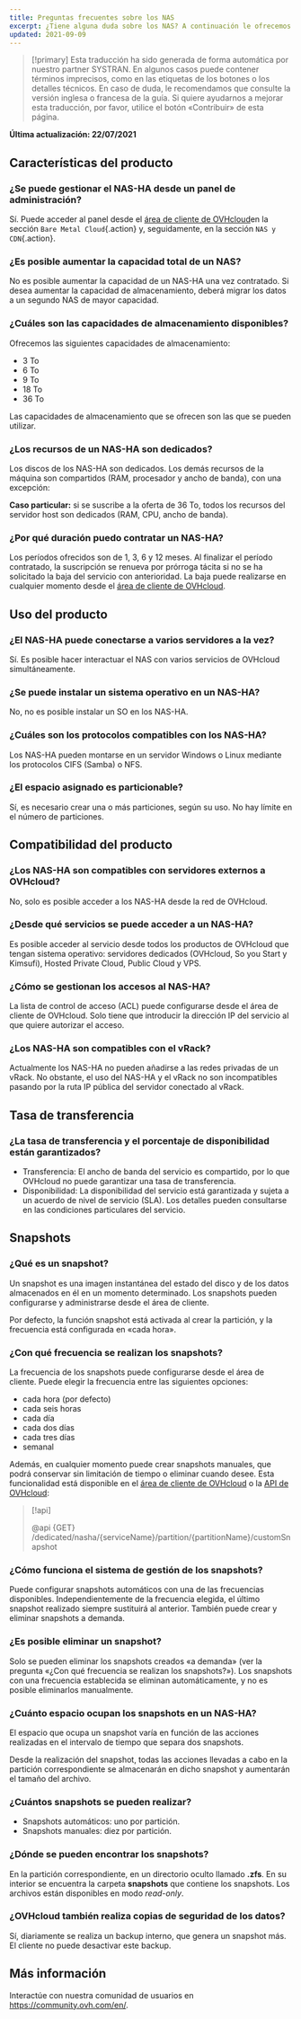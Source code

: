 ```yaml
---
title: Preguntas frecuentes sobre los NAS
excerpt: ¿Tiene alguna duda sobre los NAS? A continuación le ofrecemos la respuesta a las preguntas más frecuentes.
updated: 2021-09-09
---
```


> [!primary]
> Esta traducción ha sido generada de forma automática por nuestro partner SYSTRAN. En algunos casos puede contener términos imprecisos, como en las etiquetas de los botones o los detalles técnicos. En caso de duda, le recomendamos que consulte la versión inglesa o francesa de la guía. Si quiere ayudarnos a mejorar esta traducción, por favor, utilice el botón «Contribuir» de esta página.
>

**Última actualización: 22/07/2021**

## Características del producto

### ¿Se puede gestionar el NAS-HA desde un panel de administración?

Sí. Puede acceder al panel desde el [área de cliente de OVHcloud](https://www.ovh.com/auth/?action=gotomanager&from=https://www.ovh.es/&ovhSubsidiary=es)en la sección `Bare Metal Cloud`{.action} y, seguidamente, en la sección `NAS y CDN`{.action}.

### ¿Es posible aumentar la capacidad total de un NAS?

No es posible aumentar la capacidad de un NAS-HA una vez contratado. Si desea aumentar la capacidad de almacenamiento, deberá migrar los datos a un segundo NAS de mayor capacidad.

### ¿Cuáles son las capacidades de almacenamiento disponibles?

Ofrecemos las siguientes capacidades de almacenamiento:

- 3 To
- 6 To
- 9 To
- 18 To
- 36 To

Las capacidades de almacenamiento que se ofrecen son las que se pueden utilizar.

### ¿Los recursos de un NAS-HA son dedicados?

Los discos de los NAS-HA son dedicados. Los demás recursos de la máquina son compartidos (RAM, procesador y ancho de banda), con una excepción:

**Caso particular:** si se suscribe a la oferta de 36 To, todos los recursos del servidor host son dedicados (RAM, CPU, ancho de banda).

### ¿Por qué duración puedo contratar un NAS-HA?

Los períodos ofrecidos son de 1, 3, 6 y 12 meses. Al finalizar el período contratado, la suscripción se renueva por prórroga tácita si no se ha solicitado la baja del servicio con anterioridad. La baja puede realizarse en cualquier momento desde el [área de cliente de OVHcloud](https://www.ovh.com/auth/?action=gotomanager&from=https://www.ovh.es/&ovhSubsidiary=es).

## Uso del producto

### ¿El NAS-HA puede conectarse a varios servidores a la vez?

Sí. Es posible hacer interactuar el NAS con varios servicios de OVHcloud simultáneamente.

### ¿Se puede instalar un sistema operativo en un NAS-HA?

No, no es posible instalar un SO en los NAS-HA.

### ¿Cuáles son los protocolos compatibles con los NAS-HA?

Los NAS-HA pueden montarse en un servidor Windows o Linux mediante los protocolos CIFS (Samba) o NFS.

### ¿El espacio asignado es particionable?

Sí, es necesario crear una o más particiones, según su uso. No hay límite en el número de particiones.

## Compatibilidad del producto

### ¿Los NAS-HA son compatibles con servidores externos a OVHcloud?

No, solo es posible acceder a los NAS-HA desde la red de OVHcloud.

### ¿Desde qué servicios se puede acceder a un NAS-HA?

Es posible acceder al servicio desde todos los productos de OVHcloud que tengan sistema operativo: servidores dedicados (OVHcloud, So you Start y Kimsufi), Hosted Private Cloud, Public Cloud y VPS.

### ¿Cómo se gestionan los accesos al NAS-HA?

La lista de control de acceso (ACL) puede configurarse desde el área de cliente de OVHcloud. Solo tiene que introducir la dirección IP del servicio al que quiere autorizar el acceso.

### ¿Los NAS-HA son compatibles con el vRack?

Actualmente los NAS-HA no pueden añadirse a las redes privadas de un vRack. No obstante, el uso del NAS-HA y el vRack no son incompatibles pasando por la ruta IP pública del servidor conectado al vRack.

## Tasa de transferencia

### ¿La tasa de transferencia y el porcentaje de disponibilidad están garantizados?

- Transferencia: El ancho de banda del servicio es compartido, por lo que OVHcloud no puede garantizar una tasa de transferencia.
- Disponibilidad: La disponibilidad del servicio está garantizada y sujeta a un acuerdo de nivel de servicio (SLA). Los detalles pueden consultarse en las condiciones particulares del servicio.

## Snapshots

### ¿Qué es un snapshot?

Un snapshot es una imagen instantánea del estado del disco y de los datos almacenados en él en un momento determinado. Los snapshots pueden configurarse y administrarse desde el área de cliente.

Por defecto, la función snapshot está activada al crear la partición, y la frecuencia está configurada en «cada hora».

### ¿Con qué frecuencia se realizan los snapshots?

La frecuencia de los snapshots puede configurarse desde el área de cliente. Puede elegir la frecuencia entre las siguientes opciones:

- cada hora (por defecto)
- cada seis horas
- cada día
- cada dos días
- cada tres días
- semanal

Además, en cualquier momento puede crear snapshots manuales, que podrá conservar sin limitación de tiempo o eliminar cuando desee. Esta funcionalidad está disponible en el [área de cliente de OVHcloud](https://www.ovh.com/auth/?action=gotomanager&from=https://www.ovh.es/&ovhSubsidiary=es) o la [API de OVHcloud](https://api.ovh.com/):

> [!api]
>
> @api {GET} /dedicated/nasha/{serviceName}/partition/{partitionName}/customSnapshot
>

### ¿Cómo funciona el sistema de gestión de los snapshots?

Puede configurar snapshots automáticos con una de las frecuencias disponibles. Independientemente de la frecuencia elegida, el último snapshot realizado siempre sustituirá al anterior. También puede crear y eliminar snapshots a demanda.

### ¿Es posible eliminar un snapshot?

Solo se pueden eliminar los snapshots creados «a demanda» (ver la pregunta «¿Con qué frecuencia se realizan los snapshots?»). Los snapshots con una frecuencia establecida se eliminan automáticamente, y no es posible eliminarlos manualmente.

### ¿Cuánto espacio ocupan los snapshots en un NAS-HA?

El espacio que ocupa un snapshot varía en función de las acciones realizadas en el intervalo de tiempo que separa dos snapshots.

Desde la realización del snapshot, todas las acciones llevadas a cabo en la partición correspondiente se almacenarán en dicho snapshot y aumentarán el tamaño del archivo.

### ¿Cuántos snapshots se pueden realizar?

- Snapshots automáticos: uno por partición.
- Snapshots manuales: diez por partición.

### ¿Dónde se pueden encontrar los snapshots?

En la partición correspondiente, en un directorio oculto llamado **.zfs**. En su interior se encuentra la carpeta **snapshots** que contiene los snapshots. Los archivos están disponibles en modo *read-only*.

### ¿OVHcloud también realiza copias de seguridad de los datos?

Sí, diariamente se realiza un backup interno, que genera un snapshot más. El cliente no puede desactivar este backup.

## Más información

Interactúe con nuestra comunidad de usuarios en <https://community.ovh.com/en/>.
